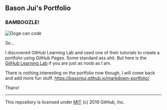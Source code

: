## Bason Jui's Portfolio

### BAMBOOZLE!

![Doge can code](https://pbs.twimg.com/media/EfKADlvWAAE7P0p.jpg)


So... 

I discovered GitHub Learning Lab and used one of their tutorials to create a portfolio using GitHub Pages. Some standard ass shit. But here is the [GitHub Learning Lab](https://lab.github.com) if you are just as noob as I am.

There is nothing interesting on the portfolio now though, I will come back and add more fun stuff.
https://basonjui.github.io/markdown-portfolio/

Thanx!

---

This repository is licensed under [MIT](../LICENSE) (c) 2019 GitHub, Inc.

